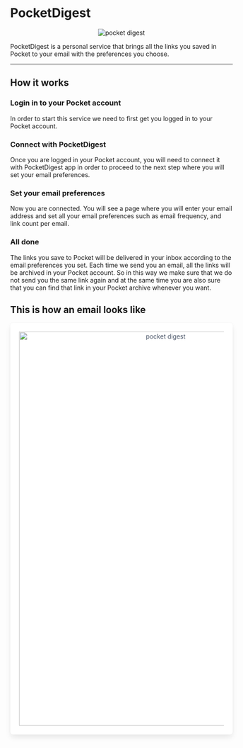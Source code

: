 # PocketDigest

<p align="center">
    <img alt="pocket digest" src="https://pocketdigest.xyz/static/images/pocket-email.jpg" />
</p>

PocketDigest is a personal service that brings all the links you saved in Pocket to your email with the preferences you choose.

---

## How it works 

### Login in to your Pocket account

In order to start this service we need to first get you logged in to your Pocket account. 

### Connect with PocketDigest

Once you are logged in your Pocket account, you will need to connect it with PocketDigest app in order to proceed to the next step where you will set your email preferences. 

### Set your email preferences

Now you are connected. You will see a page where you will enter your email address and set all your email preferences such as email frequency, and link count per email. 

### All done

The links you save to Pocket will be delivered in your inbox according to the email preferences you set. Each time we send you an email, all the links will be archived in your Pocket account. So in this way we make sure that we do not send you the same link again and at the same time you are also sure that you can find that link in your Pocket archive whenever you want. 

## This is how an email looks like

<div align="center" style="background-color: #fff;border-radius: 6px;box-shadow: 0 .5em 1em -0.125em rgba(10,10,10,.1),0 0px 0 1px rgba(10,10,10,.02);
color: #4a5568;display: block; padding: 1.25rem;">
    <img alt="pocket digest" src="https://pocketdigest.xyz/static/images/pocket-digest-email.png" width="648" height="890" />
</div>